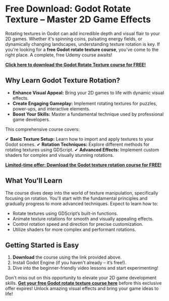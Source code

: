 # Free Download: Godot Rotate Texture – Master 2D Game Effects

Rotating textures in Godot can add incredible depth and visual flair to your 2D games. Whether it's spinning coins, pulsating energy fields, or dynamically changing landscapes, understanding texture rotation is key. If you're looking for a **free Godot rotate texture course**, you've come to the right place. A complete, free Udemy course awaits!

[**Click here to download the Godot Rotate Texture course for FREE!**](https://udemywork.com/godot-rotate-texture)

## Why Learn Godot Texture Rotation?

*   **Enhance Visual Appeal:** Bring your 2D games to life with dynamic visual effects.
*   **Create Engaging Gameplay:** Implement rotating textures for puzzles, power-ups, and interactive elements.
*   **Boost Your Skills:** Master a fundamental technique used by professional game developers.

This comprehensive course covers:

✔  **Basic Texture Setup:** Learn how to import and apply textures to your Godot scenes.
✔  **Rotation Techniques:** Explore different methods for rotating textures using GDScript.
✔  **Advanced Effects:** Implement custom shaders for complex and visually stunning rotations.

[**Limited-time offer: Download the Godot texture rotation course for FREE!**](https://udemywork.com/godot-rotate-texture)

## What You'll Learn

The course dives deep into the world of texture manipulation, specifically focusing on rotation. You'll start with the fundamental principles and gradually progress to more advanced techniques. Expect to learn how to:

*   Rotate textures using GDScript’s built-in functions.
*   Animate texture rotations for smooth and visually appealing effects.
*   Control rotation speed and direction for precise customization.
*   Utilize shaders for more complex and performant rotations.

## Getting Started is Easy

1.  **Download** the course using the link provided above.
2.  Install Godot Engine (if you haven't already – it’s free!).
3.  Dive into the beginner-friendly video lessons and start experimenting!

Don't miss out on this opportunity to elevate your 2D game development skills. **[Get your free Godot rotate texture course here](https://udemywork.com/godot-rotate-texture)** before this exclusive offer expires! Unlock amazing visual effects and bring your game ideas to life!
